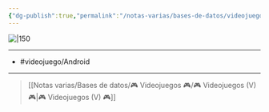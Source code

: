 ```yaml
---
{"dg-publish":true,"permalink":"/notas-varias/bases-de-datos/videojuegos/v-pawnbarian/"}
---
```



![|150](https://images.igdb.com/igdb/image/upload/t_cover_big/co3uwt.jpg)

---

- #videojuego/Android 

---

> [[Notas varias/Bases de datos/🎮 Videojuegos 🎮/🎮 Videojuegos (V) 🎮\|🎮 Videojuegos (V) 🎮]]